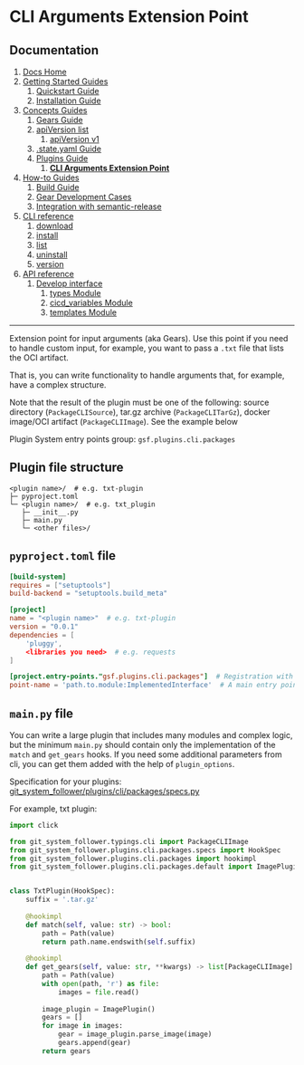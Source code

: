 # CLI Arguments Extension Point
## Documentation
1. [Docs Home](../../docs_home.md)
2. [Getting Started Guides](../../getting_started.md) 
   1. [Quickstart Guide](../../getting_started/quickstart.md)
   2. [Installation Guide](../../getting_started/installation.md)
3. [Concepts Guides](../../concepts.md) 
   1. [Gears Guide](../gears.md)
   2. [apiVersion list](../api_version_list.md)
      1. [apiVersion v1](../api_version_list/v1.md) 
   3. [.state.yaml Guide](../state.md)
   4. [Plugins Guide](../plugins.md)
      1. **[CLI Arguments Extension Point](cli_arguments.md)**
4. [How-to Guides](../../how_to.md)  
   1. [Build Guide](../../how_to/build.md)
   2. [Gear Development Cases](../../how_to/gear_development_cases.md)
   3. [Integration with semantic-release](../../how_to/integration_with_semantic_release.md)
5. [CLI reference](../../cli_reference.md) 
   1. [download](../../cli_reference/download.md)
   2. [install](../../cli_reference/install.md) 
   3. [list](../../cli_reference/list.md)
   4. [uninstall](../../cli_reference/uninstall.md)
   5. [version](../../cli_reference/version.md)
6. [API reference](../../api_reference.md)  
   1. [Develop interface](../../api_reference/develop_interface.md)  
      1. [types Module](../../api_reference/develop_interface/types.md)
      2. [cicd_variables Module](../../api_reference/develop_interface/cicd_variables.md)
      3. [templates Module](../../api_reference/develop_interface/templates.md)

---

Extension point for input arguments (aka Gears). Use this point if you need to handle custom input, for example, 
you want to pass a `.txt` file that lists the OCI artifact.

That is, you can write functionality to handle arguments that, for example, have a complex structure. 

Note that the result of the plugin must be one of the following:
source directory (`PackageCLISource`), tar.gz archive (`PackageCLITarGz`), docker image/OCI artifact (`PackageCLIImage`).
See the example below

Plugin System entry points group: `gsf.plugins.cli.packages`

## Plugin file structure
```text
<plugin name>/  # e.g. txt-plugin
├─ pyproject.toml
└─ <plugin name>/  # e.g. txt_plugin
   ├─ __init__.py
   ├─ main.py
   └─ <other files>/
```

## `pyproject.toml` file
```toml
[build-system]
requires = ["setuptools"]
build-backend = "setuptools.build_meta"

[project]
name = "<plugin name>"  # e.g. txt-plugin
version = "0.0.1"
dependencies = [
    'pluggy',
    <libraries you need>  # e.g. requests
]

[project.entry-points."gsf.plugins.cli.packages"]  # Registration with the CLI system
point-name = 'path.to.module:ImplementedInterface'  # A main entry point
```

## `main.py` file
You can write a large plugin that includes many modules and complex logic,
but the minimum `main.py` should contain only the implementation of the `match` and `get_gears` hooks. 
If you need some additional parameters from cli, you can get them added with the help of `plugin_options`.

Specification for your plugins: [git_system_follower/plugins/cli/packages/specs.py](../../../git_system_follower/plugins/cli/packages/specs.py)

For example, txt plugin:
```python
import click

from git_system_follower.typings.cli import PackageCLIImage
from git_system_follower.plugins.cli.packages.specs import HookSpec
from git_system_follower.plugins.cli.packages import hookimpl
from git_system_follower.plugins.cli.packages.default import ImagePlugin


class TxtPlugin(HookSpec):
    suffix = '.tar.gz'
    
    @hookimpl
    def match(self, value: str) -> bool:
        path = Path(value)
        return path.name.endswith(self.suffix)
    
    @hookimpl
    def get_gears(self, value: str, **kwargs) -> list[PackageCLIImage]:
        path = Path(value)
        with open(path, 'r') as file:
            images = file.read()
        
        image_plugin = ImagePlugin()
        gears = []
        for image in images:
            gear = image_plugin.parse_image(image)
            gears.append(gear)
        return gears
```